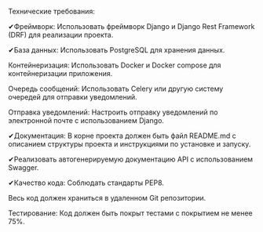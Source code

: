 
Технические требования:

✔Фреймворк: Использовать фреймворк Django и Django Rest Framework (DRF) для реализации проекта.

✔База данных: Использовать PostgreSQL для хранения данных.

Контейнеризация:
Использовать Docker и Docker compose для контейнеризации приложения.

Очередь сообщений:
Использовать Celery или другую систему очередей для отправки уведомлений.

Отправка уведомлений:
Настроить отправку уведомлений по электронной почте с использованием Django.

✔Документация: В корне проекта должен быть файл README.md с описанием структуры проекта и инструкциями по установке и запуску.

✔Реализовать автогенерируемую документацию API с использованием Swagger.

✔Качество кода: Соблюдать стандарты PEP8.

Весь код должен храниться в удаленном Git репозитории.

Тестирование: Код должен быть покрыт тестами с покрытием не менее 75%.